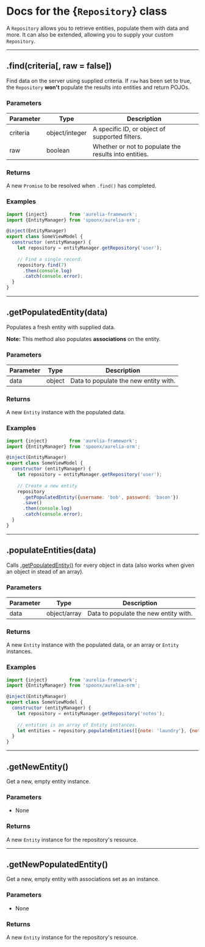 # Docs for the {`Repository`} class

A `Repository` allows you to retrieve entities, populate them with data and more.
It can also be extended, allowing you to supply your custom `Repository`.

-----

.find(criteria[, raw = false])
------

Find data on the server using supplied criteria. If `raw` has been set to true, the `Repository` **won't** populate the results into entities and return POJOs.

### Parameters

| Parameter | Type           | Description                                           |
| --------- | -------------- | ----------------------------------------------------- |
| criteria  | object/integer | A specific ID, or object of supported filters.        |
| raw       | boolean        | Whether or not to populate the results into entities. |

### Returns
A new `Promise` to be resolved when `.find()` has completed.

### Examples

```javascript
import {inject}        from 'aurelia-framework';
import {EntityManager} from 'spoonx/aurelia-orm';

@inject(EntityManager)
export class SomeViewModel {
  constructor (entityManager) {
    let repository = entityManager.getRepository('user');
    
    // Find a single record.
    repository.find(7)
      .then(console.log)
      .catch(console.error);
  }
}
```

--------

.getPopulatedEntity(data)
------

Populates a fresh entity with supplied data.

**Note:** This method also populates **associations** on the entity.

### Parameters

| Parameter | Type   | Description                           |
| --------- | ------ | ------------------------------------- |
| data      | object | Data to populate the new entity with. |

### Returns

A new `Entity` instance with the populated data.

### Examples

```javascript
import {inject}        from 'aurelia-framework';
import {EntityManager} from 'spoonx/aurelia-orm';

@inject(EntityManager)
export class SomeViewModel {
  constructor (entityManager) {
    let repository = entityManager.getRepository('user');
    
    // Create a new entity
    repository
      .getPopulatedEntity({username: 'bob', password: 'bacon'})
      .save()
      .then(console.log)
      .catch(console.error);
  }
}
```

--------

.populateEntities(data)
-------

Calls [.getPopulatedEntity()](#getpopulatedentitydata) for every object in data (also works when given an object in stead of an array).

### Parameters

| Parameter | Type   | Description                                 |
| --------- | ------ | ------------------------------------------- |
| data      | object/array | Data to populate the new entity with. |

### Returns

A new `Entity` instance with the populated data, or an array or `Entity` instances.

### Examples

```javascript
import {inject}        from 'aurelia-framework';
import {EntityManager} from 'spoonx/aurelia-orm';

@inject(EntityManager)
export class SomeViewModel {
  constructor (entityManager) {
    let repository = entityManager.getRepository('notes');
    
    // entities is an array of Entity instances.
    let entities = repository.populateEntities([{note: 'laundry'}, {note: 'bacon'}]);
  }
}
```

--------

.getNewEntity()
-------

Get a new, empty entity instance.

### Parameters

* None

### Returns

A new `Entity` instance for the repository's resource.

--------

.getNewPopulatedEntity()
-------

Get a new, empty entity with associations set as an instance.

### Parameters

* None

### Returns

A new `Entity` instance for the repository's resource.
